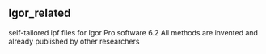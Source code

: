 ## Igor_related
self-tailored ipf files for Igor Pro software 6.2
All methods are invented and already published by other researchers
